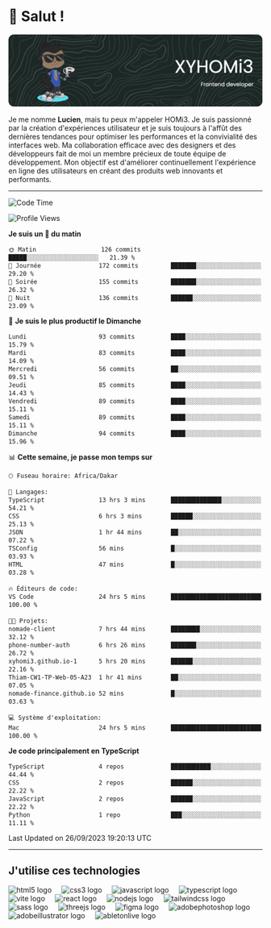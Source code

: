 # 👋 Salut !

![Header](./github-header-image.png)

Je me nomme **Lucien**, mais tu peux m'appeler HOMi3. Je suis passionné par la création d'expériences utilisateur et je suis toujours à l'affût des dernières tendances pour optimiser les performances et la convivialité des interfaces web. Ma collaboration efficace avec des designers et des développeurs fait de moi un membre précieux de toute équipe de développement. Mon objectif est d'améliorer continuellement l'expérience en ligne des utilisateurs en créant des produits web innovants et performants.

---
<!--START_SECTION:waka-->
![Code Time](http://img.shields.io/badge/Code%20Time-28%20hrs%2023%20mins-blue)

![Profile Views](http://img.shields.io/badge/Vues%20du%20profil-695-blue)

**Je suis un 🐤 du matin** 

```text
🌞 Matin                  126 commits         █████░░░░░░░░░░░░░░░░░░░░   21.39 % 
🌆 Journée                172 commits         ███████░░░░░░░░░░░░░░░░░░   29.20 % 
🌃 Soirée                 155 commits         ███████░░░░░░░░░░░░░░░░░░   26.32 % 
🌙 Nuit                   136 commits         ██████░░░░░░░░░░░░░░░░░░░   23.09 % 
```
📅 **Je suis le plus productif le Dimanche** 

```text
Lundi                    93 commits          ████░░░░░░░░░░░░░░░░░░░░░   15.79 % 
Mardi                    83 commits          ████░░░░░░░░░░░░░░░░░░░░░   14.09 % 
Mercredi                 56 commits          ██░░░░░░░░░░░░░░░░░░░░░░░   09.51 % 
Jeudi                    85 commits          ████░░░░░░░░░░░░░░░░░░░░░   14.43 % 
Vendredi                 89 commits          ████░░░░░░░░░░░░░░░░░░░░░   15.11 % 
Samedi                   89 commits          ████░░░░░░░░░░░░░░░░░░░░░   15.11 % 
Dimanche                 94 commits          ████░░░░░░░░░░░░░░░░░░░░░   15.96 % 
```


📊 **Cette semaine, je passe mon temps sur** 

```text
🕑︎ Fuseau horaire: Africa/Dakar

💬 Langages: 
TypeScript               13 hrs 3 mins       ██████████████░░░░░░░░░░░   54.21 % 
CSS                      6 hrs 3 mins        ██████░░░░░░░░░░░░░░░░░░░   25.13 % 
JSON                     1 hr 44 mins        ██░░░░░░░░░░░░░░░░░░░░░░░   07.22 % 
TSConfig                 56 mins             █░░░░░░░░░░░░░░░░░░░░░░░░   03.93 % 
HTML                     47 mins             █░░░░░░░░░░░░░░░░░░░░░░░░   03.28 % 

🔥 Éditeurs de code: 
VS Code                  24 hrs 5 mins       █████████████████████████   100.00 % 

🐱‍💻 Projets: 
nomade-client            7 hrs 44 mins       ████████░░░░░░░░░░░░░░░░░   32.12 % 
phone-number-auth        6 hrs 26 mins       ███████░░░░░░░░░░░░░░░░░░   26.72 % 
xyhomi3.github.io-1      5 hrs 20 mins       ██████░░░░░░░░░░░░░░░░░░░   22.16 % 
Thiam-CW1-TP-Web-05-A23  1 hr 41 mins        ██░░░░░░░░░░░░░░░░░░░░░░░   07.05 % 
nomade-finance.github.io 52 mins             █░░░░░░░░░░░░░░░░░░░░░░░░   03.63 % 

💻 Système d'exploitation: 
Mac                      24 hrs 5 mins       █████████████████████████   100.00 % 
```

**Je code principalement en TypeScript** 

```text
TypeScript               4 repos             ███████████░░░░░░░░░░░░░░   44.44 % 
CSS                      2 repos             ██████░░░░░░░░░░░░░░░░░░░   22.22 % 
JavaScript               2 repos             ██████░░░░░░░░░░░░░░░░░░░   22.22 % 
Python                   1 repo              ███░░░░░░░░░░░░░░░░░░░░░░   11.11 % 
```




 Last Updated on 26/09/2023 19:20:13 UTC
<!--END_SECTION:waka-->
---

## J'utilise ces technologies

<div align="left">
  <img src="https://skillicons.dev/icons?i=html" height="40" alt="html5 logo"  />
  <img width="12" />
  <img src="https://skillicons.dev/icons?i=css" height="40" alt="css3 logo"  />
  <img width="12" />
  <img src="https://skillicons.dev/icons?i=js" height="40" alt="javascript logo"  />
  <img width="12" />
  <img src="https://skillicons.dev/icons?i=ts" height="40" alt="typescript logo"  />
  <img width="12" />
  <img src="https://skillicons.dev/icons?i=vite" height="40" alt="vite logo"  />
  <img width="12" />
  <img src="https://skillicons.dev/icons?i=react" height="40" alt="react logo"  />
  <img width="12" />
  <img src="https://cdn.jsdelivr.net/gh/devicons/devicon/icons/nodejs/nodejs-original.svg" height="40" alt="nodejs logo"  />
  <img width="12" />
  <img src="https://skillicons.dev/icons?i=tailwind" height="40" alt="tailwindcss logo"  />
  <img width="12" />
  <img src="https://skillicons.dev/icons?i=sass" height="40" alt="sass logo"  />
  <img width="12" />
  <img src="https://skillicons.dev/icons?i=threejs" height="40" alt="threejs logo"  />
  <img width="12" />
  <img src="https://skillicons.dev/icons?i=figma" height="40" alt="figma logo"  />
  <img width="12" />
  <img src="https://skillicons.dev/icons?i=ps" height="40" alt="adobephotoshop logo"  />
  <img width="12" />
  <img src="https://skillicons.dev/icons?i=ai" height="40" alt="adobeillustrator logo"  />
  <img width="12" />
  <img src="https://skillicons.dev/icons?i=ableton" height="40" alt="abletonlive logo"  />
</div>



